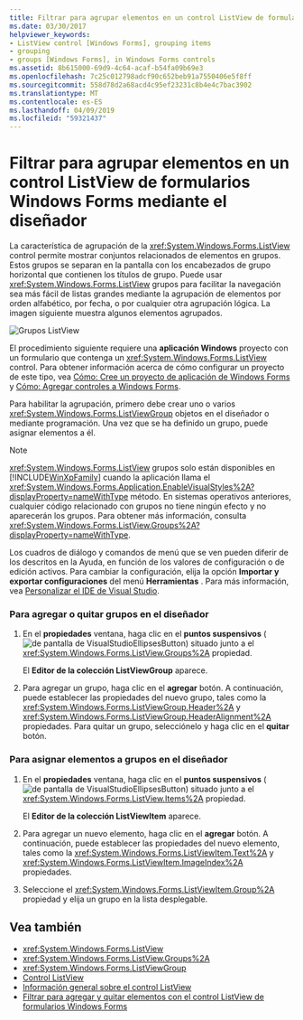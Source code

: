 ```yaml
---
title: Filtrar para agrupar elementos en un control ListView de formularios Windows Forms mediante el diseñador
ms.date: 03/30/2017
helpviewer_keywords:
- ListView control [Windows Forms], grouping items
- grouping
- groups [Windows Forms], in Windows Forms controls
ms.assetid: 8b615000-69d9-4c64-acaf-b54fa09b69e3
ms.openlocfilehash: 7c25c012798adcf90c652beb91a7550406e5f8ff
ms.sourcegitcommit: 558d78d2a68acd4c95ef23231c8b4e4c7bac3902
ms.translationtype: MT
ms.contentlocale: es-ES
ms.lasthandoff: 04/09/2019
ms.locfileid: "59321437"
---
```

# <a name="how-to-group-items-in-a-windows-forms-listview-control-using-the-designer"></a>Filtrar para agrupar elementos en un control ListView de formularios Windows Forms mediante el diseñador
La característica de agrupación de la <xref:System.Windows.Forms.ListView> control permite mostrar conjuntos relacionados de elementos en grupos. Estos grupos se separan en la pantalla con los encabezados de grupo horizontal que contienen los títulos de grupo. Puede usar <xref:System.Windows.Forms.ListView> grupos para facilitar la navegación sea más fácil de listas grandes mediante la agrupación de elementos por orden alfabético, por fecha, o por cualquier otra agrupación lógica. La imagen siguiente muestra algunos elementos agrupados.  
  
 ![Grupos ListView](./media/listviewgroups.gif "ListViewGroups")  
  
 El procedimiento siguiente requiere una **aplicación Windows** proyecto con un formulario que contenga un <xref:System.Windows.Forms.ListView> control. Para obtener información acerca de cómo configurar un proyecto de este tipo, vea [Cómo: Cree un proyecto de aplicación de Windows Forms](/visualstudio/ide/step-1-create-a-windows-forms-application-project) y [Cómo: Agregar controles a Windows Forms](how-to-add-controls-to-windows-forms.md).  
  
 Para habilitar la agrupación, primero debe crear uno o varios <xref:System.Windows.Forms.ListViewGroup> objetos en el diseñador o mediante programación. Una vez que se ha definido un grupo, puede asignar elementos a él.  
  
> [!NOTE]
>  <xref:System.Windows.Forms.ListView> grupos solo están disponibles en [!INCLUDE[WinXpFamily](../../../../includes/winxpfamily-md.md)] cuando la aplicación llama el <xref:System.Windows.Forms.Application.EnableVisualStyles%2A?displayProperty=nameWithType> método. En sistemas operativos anteriores, cualquier código relacionado con grupos no tiene ningún efecto y no aparecerán los grupos. Para obtener más información, consulta <xref:System.Windows.Forms.ListView.Groups%2A?displayProperty=nameWithType>.  
>   
>  Los cuadros de diálogo y comandos de menú que se ven pueden diferir de los descritos en la Ayuda, en función de los valores de configuración o de edición activos. Para cambiar la configuración, elija la opción **Importar y exportar configuraciones** del menú **Herramientas** . Para más información, vea [Personalizar el IDE de Visual Studio](/visualstudio/ide/personalizing-the-visual-studio-ide).  
  
### <a name="to-add-or-remove-groups-in-the-designer"></a>Para agregar o quitar grupos en el diseñador  
  
1. En el **propiedades** ventana, haga clic en el **puntos suspensivos** (![de pantalla de VisualStudioEllipsesButton](../media/vbellipsesbutton.png "vbEllipsesButton")) situado junto a el <xref:System.Windows.Forms.ListView.Groups%2A> propiedad.  
  
     El **Editor de la colección ListViewGroup** aparece.  
  
2. Para agregar un grupo, haga clic en el **agregar** botón. A continuación, puede establecer las propiedades del nuevo grupo, tales como la <xref:System.Windows.Forms.ListViewGroup.Header%2A> y <xref:System.Windows.Forms.ListViewGroup.HeaderAlignment%2A> propiedades. Para quitar un grupo, selecciónelo y haga clic en el **quitar** botón.  
  
### <a name="to-assign-items-to-groups-in-the-designer"></a>Para asignar elementos a grupos en el diseñador  
  
1. En el **propiedades** ventana, haga clic en el **puntos suspensivos** (![de pantalla de VisualStudioEllipsesButton](../media/vbellipsesbutton.png "vbEllipsesButton")) situado junto a el <xref:System.Windows.Forms.ListView.Items%2A> propiedad.  
  
     El **Editor de la colección ListViewItem** aparece.  
  
2. Para agregar un nuevo elemento, haga clic en el **agregar** botón. A continuación, puede establecer las propiedades del nuevo elemento, tales como la <xref:System.Windows.Forms.ListViewItem.Text%2A> y <xref:System.Windows.Forms.ListViewItem.ImageIndex%2A> propiedades.  
  
3. Seleccione el <xref:System.Windows.Forms.ListViewItem.Group%2A> propiedad y elija un grupo en la lista desplegable.  
  
## <a name="see-also"></a>Vea también

- <xref:System.Windows.Forms.ListView>
- <xref:System.Windows.Forms.ListView.Groups%2A>
- <xref:System.Windows.Forms.ListViewGroup>
- [Control ListView](listview-control-windows-forms.md)
- [Información general sobre el control ListView](listview-control-overview-windows-forms.md)
- [Filtrar para agregar y quitar elementos con el control ListView de formularios Windows Forms](how-to-add-and-remove-items-with-the-windows-forms-listview-control.md)

